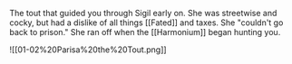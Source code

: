 The tout that guided you through Sigil early on. She was streetwise and cocky, but had a dislike of all things [[Fated]] and taxes. She "couldn't go back to prison." She ran off when the [[Harmonium]] began hunting you.

![[01-02%20Parisa%20the%20Tout.png]]